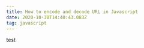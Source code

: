 ```yaml
---
title: How to encode and decode URL in Javascript
date: 2020-10-30T14:40:43.083Z
tag: javascript
---
```

test